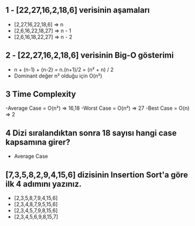 ## 1 - [22,27,16,2,18,6] verisinin aşamaları
- [2,27,16,22,18,6] => n
- [2,6,16,22,18,27] => n - 1
- [2,6,16,18,22,27] => n - 2

## 2 - [22,27,16,2,18,6] verisinin Big-O gösterimi
- n + (n-1) + (n-2) = n.(n+1)/2 = (n² + n) / 2
- Dominant değer n² olduğu için O(n²)

## 3 Time Complexity
-Average Case = O(n²) => 16,18
-Worst Case = O(n²) => 27
-Best Case = O(n) => 2

## 4 Dizi sıralandıktan sonra 18 sayısı hangi case kapsamına girer? 
- Average Case

## [7,3,5,8,2,9,4,15,6] dizisinin Insertion Sort'a göre ilk 4 adımını yazınız.
- [2,3,5,8,7,9,4,15,6]
- [2,3,4,8,7,9,5,15,6]
- [2,3,4,5,7,9,8,15,6]
- [2,3,4,5,6,9,8,15,7]